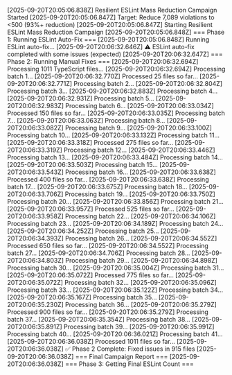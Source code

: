 [2025-09-20T20:05:06.838Z] Resilient ESLint Mass Reduction Campaign Started
[2025-09-20T20:05:06.847Z] Target: Reduce 7,089 violations to <500 (93%+ reduction)
[2025-09-20T20:05:06.847Z] Starting Resilient ESLint Mass Reduction Campaign
[2025-09-20T20:05:06.848Z] 
=== Phase 1: Running ESLint Auto-Fix ===
[2025-09-20T20:05:06.848Z] Running ESLint auto-fix...
[2025-09-20T20:06:32.646Z] ⚠️ ESLint auto-fix completed with some issues (expected)
[2025-09-20T20:06:32.647Z] 
=== Phase 2: Running Manual Fixes ===
[2025-09-20T20:06:32.694Z] Processing 1011 TypeScript files...
[2025-09-20T20:06:32.694Z] Processing batch 1...
[2025-09-20T20:06:32.770Z] Processed 25 files so far...
[2025-09-20T20:06:32.771Z] Processing batch 2...
[2025-09-20T20:06:32.804Z] Processing batch 3...
[2025-09-20T20:06:32.883Z] Processing batch 4...
[2025-09-20T20:06:32.931Z] Processing batch 5...
[2025-09-20T20:06:32.983Z] Processing batch 6...
[2025-09-20T20:06:33.034Z] Processed 150 files so far...
[2025-09-20T20:06:33.035Z] Processing batch 7...
[2025-09-20T20:06:33.063Z] Processing batch 8...
[2025-09-20T20:06:33.082Z] Processing batch 9...
[2025-09-20T20:06:33.100Z] Processing batch 10...
[2025-09-20T20:06:33.132Z] Processing batch 11...
[2025-09-20T20:06:33.318Z] Processed 275 files so far...
[2025-09-20T20:06:33.319Z] Processing batch 12...
[2025-09-20T20:06:33.446Z] Processing batch 13...
[2025-09-20T20:06:33.484Z] Processing batch 14...
[2025-09-20T20:06:33.503Z] Processing batch 15...
[2025-09-20T20:06:33.543Z] Processing batch 16...
[2025-09-20T20:06:33.638Z] Processed 400 files so far...
[2025-09-20T20:06:33.638Z] Processing batch 17...
[2025-09-20T20:06:33.675Z] Processing batch 18...
[2025-09-20T20:06:33.706Z] Processing batch 19...
[2025-09-20T20:06:33.750Z] Processing batch 20...
[2025-09-20T20:06:33.856Z] Processing batch 21...
[2025-09-20T20:06:33.957Z] Processed 525 files so far...
[2025-09-20T20:06:33.958Z] Processing batch 22...
[2025-09-20T20:06:34.106Z] Processing batch 23...
[2025-09-20T20:06:34.189Z] Processing batch 24...
[2025-09-20T20:06:34.252Z] Processing batch 25...
[2025-09-20T20:06:34.393Z] Processing batch 26...
[2025-09-20T20:06:34.552Z] Processed 650 files so far...
[2025-09-20T20:06:34.552Z] Processing batch 27...
[2025-09-20T20:06:34.706Z] Processing batch 28...
[2025-09-20T20:06:34.803Z] Processing batch 29...
[2025-09-20T20:06:34.898Z] Processing batch 30...
[2025-09-20T20:06:35.004Z] Processing batch 31...
[2025-09-20T20:06:35.072Z] Processed 775 files so far...
[2025-09-20T20:06:35.072Z] Processing batch 32...
[2025-09-20T20:06:35.096Z] Processing batch 33...
[2025-09-20T20:06:35.122Z] Processing batch 34...
[2025-09-20T20:06:35.167Z] Processing batch 35...
[2025-09-20T20:06:35.230Z] Processing batch 36...
[2025-09-20T20:06:35.279Z] Processed 900 files so far...
[2025-09-20T20:06:35.279Z] Processing batch 37...
[2025-09-20T20:06:35.354Z] Processing batch 38...
[2025-09-20T20:06:35.891Z] Processing batch 39...
[2025-09-20T20:06:35.991Z] Processing batch 40...
[2025-09-20T20:06:36.021Z] Processing batch 41...
[2025-09-20T20:06:36.038Z] Processed 1011 files so far...
[2025-09-20T20:06:36.038Z] ✅ Phase 2 Complete: Fixed issues in 915 files
[2025-09-20T20:06:36.038Z] 
=== Final Campaign Report ===
[2025-09-20T20:06:36.038Z] 
=== Phase 3: Getting Final ESLint Count ===
